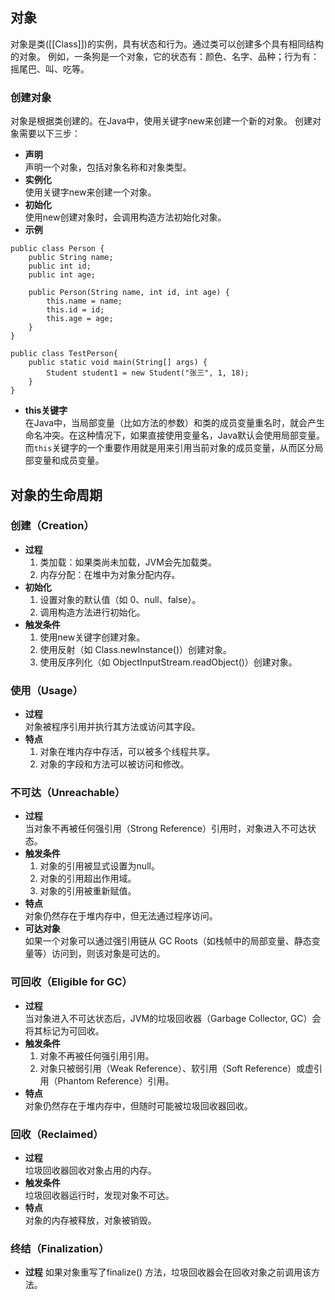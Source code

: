 ## 对象
对象是类([[Class]])的实例，具有状态和行为。通过类可以创建多个具有相同结构的对象。
例如，一条狗是一个对象，它的状态有：颜色、名字、品种；行为有：摇尾巴、叫、吃等。
### 创建对象
对象是根据类创建的。在Java中，使用关键字new来创建一个新的对象。
创建对象需要以下三步：
- **声明**  
	声明一个对象，包括对象名称和对象类型。
- **实例化**  
	使用关键字new来创建一个对象。
- **初始化**  
	使用new创建对象时，会调用构造方法初始化对象。
- **示例**
```
public class Person {  
    public String name;  
    public int id;  
    public int age;  
    
    public Person(String name, int id, int age) {  
        this.name = name;  
        this.id = id;  
        this.age = age;   
    }   
}

public class TestPerson{
    public static void main(String[] args) {  
        Student student1 = new Student("张三", 1, 18);  
    }  
}
```
- **this关键字**  
	在Java中，当局部变量（比如方法的参数）和类的成员变量重名时，就会产生命名冲突。在这种情况下，如果直接使用变量名，Java默认会使用局部变量。而`this`关键字的一个重要作用就是用来引用当前对象的成员变量，从而区分局部变量和成员变量。

## 对象的生命周期
### 创建（Creation）
- **过程**  
	1. 类加载：如果类尚未加载，JVM会先加载类。
	2. 内存分配：在堆中为对象分配内存。
- **初始化**  
	1. 设置对象的默认值（如 0、null、false）。
	2. 调用构造方法进行初始化。
- **触发条件**  
	1. 使用new关键字创建对象。
	2. 使用反射（如 Class.newInstance()）创建对象。
	3. 使用反序列化（如 ObjectInputStream.readObject()）创建对象。
### 使用（Usage）
- **过程**  
	对象被程序引用并执行其方法或访问其字段。
- **特点**  
	1. 对象在堆内存中存活，可以被多个线程共享。
	2. 对象的字段和方法可以被访问和修改。
### 不可达（Unreachable）
- **过程**  
	当对象不再被任何强引用（Strong Reference）引用时，对象进入不可达状态。
- **触发条件**  
	1. 对象的引用被显式设置为null。
	2. 对象的引用超出作用域。
	3. 对象的引用被重新赋值。
- **特点**  
	对象仍然存在于堆内存中，但无法通过程序访问。
- **可达对象**  
	如果一个对象可以通过强引用链从 GC Roots（如栈帧中的局部变量、静态变量等）访问到，则该对象是可达的。
### 可回收（Eligible for GC）
- **过程**  
	当对象进入不可达状态后，JVM的垃圾回收器（Garbage Collector, GC）会将其标记为可回收。
- **触发条件**  
	1. 对象不再被任何强引用引用。
	2. 对象只被弱引用（Weak Reference）、软引用（Soft Reference）或虚引用（Phantom Reference）引用。
- **特点**  
	对象仍然存在于堆内存中，但随时可能被垃圾回收器回收。
### 回收（Reclaimed）
- **过程**  
	垃圾回收器回收对象占用的内存。
- **触发条件**  
	垃圾回收器运行时，发现对象不可达。
- **特点**  
	对象的内存被释放，对象被销毁。
### 终结（Finalization）
- **过程**
	如果对象重写了finalize() 方法，垃圾回收器会在回收对象之前调用该方法。